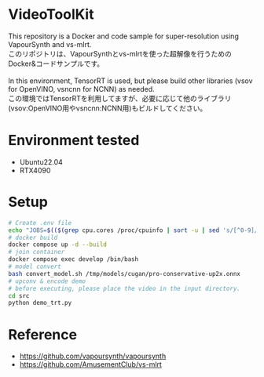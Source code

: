 # VideoToolKit
This repository is a Docker and code sample for super-resolution using VapourSynth and vs-mlrt.<br>
このリポジトリは、VapourSynthとvs-mlrtを使った超解像を行うためのDocker&コードサンプルです。<br>
<br>
In this environment, TensorRT is used, but please build other libraries (vsov for OpenVINO, vsncnn for NCNN) as needed.<br>
この環境ではTensorRTを利用してますが、必要に応じて他のライブラリ(vsov:OpenVINO用やvsncnn:NCNN用)もビルドしてください。<br>

# Environment tested
- Ubuntu22.04
- RTX4090

# Setup
```bash
# Create .env file
echo "JOBS=$(($(grep cpu.cores /proc/cpuinfo | sort -u | sed 's/[^0-9]//g') + 1))" > .env
# docker build
docker compose up -d --build
# join container
docker compose exec develop /bin/bash
# model convert
bash convert_model.sh /tmp/models/cugan/pro-conservative-up2x.onnx
# upconv & encode demo
# before executing, please place the video in the input directory.
cd src
python demo_trt.py
```

# Reference
- https://github.com/vapoursynth/vapoursynth
- https://github.com/AmusementClub/vs-mlrt
